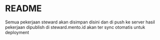 # README
Semua pekerjaan steward akan disimpan disini dan di push ke server
hasil pekerjaan dipublish di steward.mento.id
akan ter sync otomatis untuk deployment
